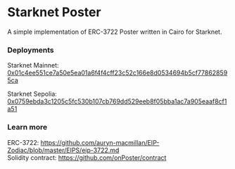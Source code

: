 # Starknet Poster
A simple implementation of ERC-3722 Poster written in Cairo for Starknet.

### Deployments
Starknet Mainnet: [0x01c4ee551ce7a50e5ea01a6f4f4cff23c52c166e8d0534694b5cf778628595ca](https://starkscan.co/contract/0x01c4ee551ce7a50e5ea01a6f4f4cff23c52c166e8d0534694b5cf778628595ca)

Starknet Sepolia: [0x0759ebda3c1205c5fc530b107cb769dd529eeb8f05bba1ac7a905eaaf8cf1a51](https://sepolia.starkscan.co/contract/0x0759ebda3c1205c5fc530b107cb769dd529eeb8f05bba1ac7a905eaaf8cf1a51)

### Learn more
ERC-3722: https://github.com/auryn-macmillan/EIP-Zodiac/blob/master/EIPS/eip-3722.md  
Solidity contract: https://github.com/onPoster/contract  
